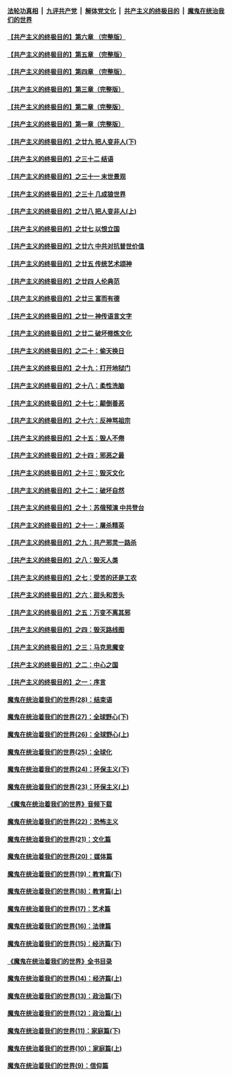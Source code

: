 ####  [法轮功真相](../../../../basic/blob/master/README.md?t=04061730) &nbsp;|&nbsp; [九评共产党](../../../../9ping.md/blob/master/README.md?t=04061730) &nbsp;|&nbsp; [解体党文化](../../../../jtdwh.md/blob/master/README.md?t=04061730)  &nbsp;|&nbsp; [共产主义的终极目的](../../../../gczydzjmd.md/blob/master/README.md?t=04061730) &nbsp;|&nbsp; [魔鬼在统治我们的世界](../../../../mgztzwmdsj.md/blob/master/README.md?t=04061730) 

#### [【共产主义的终极目的】第六章 （完整版）](../pages/nsc422/n11428913.md?t=04061730) 

#### [【共产主义的终极目的】第五章 （完整版）](../pages/nsc422/n11428912.md?t=04061730) 

#### [【共产主义的终极目的】第四章 （完整版）](../pages/nsc422/n11428907.md?t=04061730) 

#### [【共产主义的终极目的】第三章（完整版）](../pages/nsc422/n11428848.md?t=04061730) 

#### [【共产主义的终极目的】第二章（完整版）](../pages/nsc422/n11428831.md?t=04061730) 

#### [【共产主义的终极目的】第一章（完整版）](../pages/nsc422/n11417651.md?t=04061730) 

#### [【共产主义的终极目的】之廿九 把人变非人(下)](../pages/nsc422/n11344140.md?t=04061730) 

#### [【共产主义的终极目的】之三十二 结语](../pages/nsc422/n11360535.md?t=04061730) 

#### [【共产主义的终极目的】之三十一 末世景观](../pages/nsc422/n11351129.md?t=04061730) 

#### [【共产主义的终极目的】之三十 几成狼世界](../pages/nsc422/n11348280.md?t=04061730) 

#### [【共产主义的终极目的】之廿八 把人变非人(上)](../pages/nsc422/n11340492.md?t=04061730) 

#### [【共产主义的终极目的】之廿七 以恨立国](../pages/nsc422/n11336944.md?t=04061730) 

#### [【共产主义的终极目的】之廿六 中共对抗普世价值](../pages/nsc422/n11324785.md?t=04061730) 

#### [【共产主义的终极目的】之廿五 传统艺术颂神](../pages/nsc422/n11296396.md?t=04061730) 

#### [【共产主义的终极目的】之廿四 人伦典范](../pages/nsc422/n11296397.md?t=04061730) 

#### [【共产主义的终极目的】之廿三 富而有德](../pages/nsc422/n11283598.md?t=04061730) 

#### [【共产主义的终极目的】之廿一 神传语言文字](../pages/nsc422/n11263265.md?t=04061730) 

#### [【共产主义的终极目的】之廿二 破坏修炼文化](../pages/nsc422/n11245728.md?t=04061730) 

#### [【共产主义的终极目的】之二十：偷天换日](../pages/nsc422/n11238846.md?t=04061730) 

#### [【共产主义的终极目的】之十九：打开地狱门](../pages/nsc422/n11206376.md?t=04061730) 

#### [【共产主义的终极目的】之十八：柔性洗脑](../pages/nsc422/n11199994.md?t=04061730) 

#### [【共产主义的终极目的】之十七：颠倒善恶](../pages/nsc422/n11179782.md?t=04061730) 

#### [【共产主义的终极目的】之十六：反神骂祖宗](../pages/nsc422/n11166798.md?t=04061730) 

#### [【共产主义的终极目的】之十五：毁人不倦](../pages/nsc422/n11166792.md?t=04061730) 

#### [【共产主义的终极目的】之十四：邪恶之最](../pages/nsc422/n11150249.md?t=04061730) 

#### [【共产主义的终极目的】之十三：毁灭文化](../pages/nsc422/n11135227.md?t=04061730) 

#### [【共产主义的终极目的】之十二：破坏自然](../pages/nsc422/n11135214.md?t=04061730) 

#### [【共产主义的终极目的】之十：苏俄预演 中共登台](../pages/nsc422/n11118424.md?t=04061730) 

#### [【共产主义的终极目的】之十一：屠杀精英](../pages/nsc422/n11118442.md?t=04061730) 

#### [【共产主义的终极目的】之九：共产邪灵一路杀](../pages/nsc422/n11114139.md?t=04061730) 

#### [【共产主义的终极目的】之八：毁灭人类](../pages/nsc422/n11108503.md?t=04061730) 

#### [【共产主义的终极目的】之七：受苦的还是工农](../pages/nsc422/n11101809.md?t=04061730) 

#### [【共产主义的终极目的】之六：甜头和苦头](../pages/nsc422/n11096971.md?t=04061730) 

#### [【共产主义的终极目的】之五：万变不离其邪](../pages/nsc422/n11091285.md?t=04061730) 

#### [【共产主义的终极目的】之四：毁灭路线图](../pages/nsc422/n11086284.md?t=04061730) 

#### [【共产主义的终极目的】之三：马克思魔变](../pages/nsc422/n11061941.md?t=04061730) 

#### [【共产主义的终极目的】之二：中心之国](../pages/nsc422/n11047728.md?t=04061730) 

#### [【共产主义的终极目的】之一：序言](../pages/nsc422/n11086077.md?t=04061730) 

#### [魔鬼在统治着我们的世界(28)：结束语](../pages/nsc422/n10936246.md?t=04061730) 

#### [魔鬼在统治着我们的世界(27)：全球野心(下)](../pages/nsc422/n10928319.md?t=04061730) 

#### [魔鬼在统治着我们的世界(26)：全球野心(上)](../pages/nsc422/n10900318.md?t=04061730) 

#### [魔鬼在统治着我们的世界(25)：全球化](../pages/nsc422/n10788205.md?t=04061730) 

#### [魔鬼在统治着我们的世界(24)：环保主义(下)](../pages/nsc422/n10695307.md?t=04061730) 

#### [魔鬼在统治着我们的世界(23)：环保主义(上)](../pages/nsc422/n10688613.md?t=04061730) 

#### [《魔鬼在统治着我们的世界》音频下载](../pages/nsc422/n10635553.md?t=04061730) 

#### [魔鬼在统治着我们的世界(22)：恐怖主义](../pages/nsc422/n10614727.md?t=04061730) 

#### [魔鬼在统治着我们的世界(21)：文化篇](../pages/nsc422/n10597706.md?t=04061730) 

#### [魔鬼在统治着我们的世界(20)：媒体篇](../pages/nsc422/n10586579.md?t=04061730) 

#### [魔鬼在统治着我们的世界(19)：教育篇(下)](../pages/nsc422/n10564808.md?t=04061730) 

#### [魔鬼在统治着我们的世界(18)：教育篇(上)](../pages/nsc422/n10526970.md?t=04061730) 

#### [魔鬼在统治着我们的世界(17)：艺术篇](../pages/nsc422/n10499093.md?t=04061730) 

#### [魔鬼在统治着我们的世界(16)：法律篇](../pages/nsc422/n10485969.md?t=04061730) 

#### [魔鬼在统治着我们的世界(15)：经济篇(下)](../pages/nsc422/n10469975.md?t=04061730) 

#### [《魔鬼在统治着我们的世界》全书目录](../pages/nsc422/n10464261.md?t=04061730) 

#### [魔鬼在统治着我们的世界(14)：经济篇(上)](../pages/nsc422/n10457370.md?t=04061730) 

#### [魔鬼在统治着我们的世界(13)：政治篇(下)](../pages/nsc422/n10448270.md?t=04061730) 

#### [魔鬼在统治着我们的世界(12)：政治篇(上)](../pages/nsc422/n10444576.md?t=04061730) 

#### [魔鬼在统治着我们的世界(11)：家庭篇(下)](../pages/nsc422/n10440961.md?t=04061730) 

#### [魔鬼在统治着我们的世界(10)：家庭篇(上)](../pages/nsc422/n10435448.md?t=04061730) 

#### [魔鬼在统治着我们的世界(9)：信仰篇](../pages/nsc422/n10432159.md?t=04061730) 


